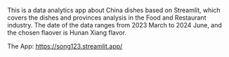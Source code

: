 This is a data analytics app about China dishes based on Streamlit, which covers the dishes and provinces analysis in the Food and Restaurant industry. The date of the data ranges from 2023 March to 2024 June, and the chosen flaover is  Hunan Xiang flavor.

The App: https://song123.streamlit.app/
